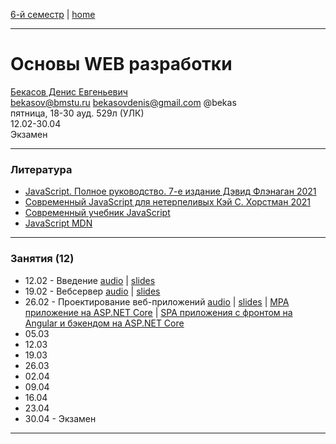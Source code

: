 [6-й семестр](https://github.com/dKosarevsky/iu7/blob/master/2021_6_sem.md) | [home](https://github.com/dKosarevsky/iu7)
____________________________________
# Основы WEB разработки
[Бекасов Денис Евгеньевич](http://bekas.github.io/html/about.html) \
bekasov@bmstu.ru bekasovdenis@gmail.com @bekas \
пятница, 18-30 ауд. 529л (УЛК)\
12.02-30.04 \
Экзамен 
____________________________________
### Литература

* [JavaScript. Полное руководство. 7-е издание Дэвид Флэнаган 2021](https://drive.google.com/file/d/19K1wtjEAWUnl_lY8hjm4QwvcXboHRfzv/view?usp=sharing)
* [Современный JavaScript для нетерпеливых Кэй С. Хорстман 2021](https://drive.google.com/file/d/1aoqXcfUQnxkiI_bDk4mbmMd9OfgU26rc/view?usp=sharing)
* [Современный учебник JavaScript](http://learn.javascript.ru)
* [JavaScript MDN](https://developer.mozilla.org/ru/docs/Web/JavaScript)

____________________________________
### Занятия (12)

* 12.02 - Введение [audio](https://drive.google.com/folderview?id=1V04sCKqZaxEM2BgV1Ph8uhl72H65hXqS) | [slides](https://drive.google.com/file/d/1-0xmgL7fMbeH2mF1yxtqs-FNFGcujFTK/view?usp=sharing)
* 19.02 - Вебсервер [audio](https://drive.google.com/folderview?id=1Xqy-KoQrTbE9v8bMtC5ySFdf5Ry2YO4I) | [slides]()
* 26.02 - Проектирование веб-приложений [audio](https://drive.google.com/drive/folders/1Inh6TsR5FRISH2SuEpWJKUknf9uwoPfW?usp=sharing) | [slides](https://drive.google.com/file/d/10r-6mI8HZx1F1-bK9ZwPcbN826V0cnCE/view?usp=sharing) | [MPA приложение на ASP.NET Core](https://github.com/DenisBabarykin/AspMvcExample) | [SPA приложения с фронтом на Angular и бэкендом на ASP.NET Core](https://github.com/webber1580/angular-lecture)
* 05.03
* 12.03
* 19.03
* 26.03
* 02.04
* 09.04
* 16.04
* 23.04
* 30.04 - Экзамен
____________________________________
